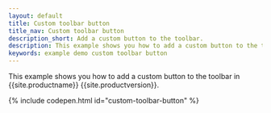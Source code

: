 ```yaml
---
layout: default
title: Custom toolbar button
title_nav: Custom toolbar button
description_short: Add a custom button to the toolbar.
description: This example shows you how to add a custom button to the toolbar.
keywords: example demo custom toolbar button
---
```


This example shows you how to add a custom button to the toolbar in {{site.productname}} {{site.productversion}}.

{% include codepen.html id="custom-toolbar-button" %}
